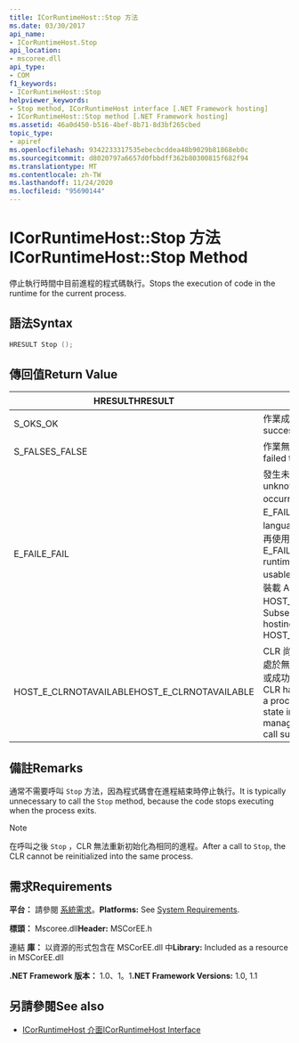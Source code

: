 ```yaml
---
title: ICorRuntimeHost::Stop 方法
ms.date: 03/30/2017
api_name:
- ICorRuntimeHost.Stop
api_location:
- mscoree.dll
api_type:
- COM
f1_keywords:
- ICorRuntimeHost::Stop
helpviewer_keywords:
- Stop method, ICorRuntimeHost interface [.NET Framework hosting]
- ICorRuntimeHost::Stop method [.NET Framework hosting]
ms.assetid: 46a0d450-b516-4bef-8b71-8d3bf265cbed
topic_type:
- apiref
ms.openlocfilehash: 9342233317535ebecbcddea48b9029b81868eb0c
ms.sourcegitcommit: d8020797a6657d0fbbdff362b80300815f682f94
ms.translationtype: MT
ms.contentlocale: zh-TW
ms.lasthandoff: 11/24/2020
ms.locfileid: "95690144"
---
```

# <a name="icorruntimehoststop-method"></a><span data-ttu-id="60f54-102">ICorRuntimeHost::Stop 方法</span><span class="sxs-lookup"><span data-stu-id="60f54-102">ICorRuntimeHost::Stop Method</span></span>

<span data-ttu-id="60f54-103">停止執行時間中目前進程的程式碼執行。</span><span class="sxs-lookup"><span data-stu-id="60f54-103">Stops the execution of code in the runtime for the current process.</span></span>  
  
## <a name="syntax"></a><span data-ttu-id="60f54-104">語法</span><span class="sxs-lookup"><span data-stu-id="60f54-104">Syntax</span></span>  
  
```cpp  
HRESULT Stop ();  
```  
  
## <a name="return-value"></a><span data-ttu-id="60f54-105">傳回值</span><span class="sxs-lookup"><span data-stu-id="60f54-105">Return Value</span></span>  
  
|<span data-ttu-id="60f54-106">HRESULT</span><span class="sxs-lookup"><span data-stu-id="60f54-106">HRESULT</span></span>|<span data-ttu-id="60f54-107">描述</span><span class="sxs-lookup"><span data-stu-id="60f54-107">Description</span></span>|  
|-------------|-----------------|  
|<span data-ttu-id="60f54-108">S_OK</span><span class="sxs-lookup"><span data-stu-id="60f54-108">S_OK</span></span>|<span data-ttu-id="60f54-109">作業成功。</span><span class="sxs-lookup"><span data-stu-id="60f54-109">The operation was successful.</span></span>|  
|<span data-ttu-id="60f54-110">S_FALSE</span><span class="sxs-lookup"><span data-stu-id="60f54-110">S_FALSE</span></span>|<span data-ttu-id="60f54-111">作業無法完成。</span><span class="sxs-lookup"><span data-stu-id="60f54-111">The operation failed to complete.</span></span>|  
|<span data-ttu-id="60f54-112">E_FAIL</span><span class="sxs-lookup"><span data-stu-id="60f54-112">E_FAIL</span></span>|<span data-ttu-id="60f54-113">發生未知的嚴重失敗。</span><span class="sxs-lookup"><span data-stu-id="60f54-113">An unknown, catastrophic failure occurred.</span></span> <span data-ttu-id="60f54-114">如果方法傳回 E_FAIL，則程式中的 common language runtime (CLR) 將無法再使用。</span><span class="sxs-lookup"><span data-stu-id="60f54-114">If a method returns E_FAIL, the common language runtime (CLR) is no longer usable in the process.</span></span> <span data-ttu-id="60f54-115">對任何裝載 Api 的後續呼叫都會傳回 HOST_E_CLRNOTAVAILABLE。</span><span class="sxs-lookup"><span data-stu-id="60f54-115">Subsequent calls to any hosting APIs return HOST_E_CLRNOTAVAILABLE.</span></span>|  
|<span data-ttu-id="60f54-116">HOST_E_CLRNOTAVAILABLE</span><span class="sxs-lookup"><span data-stu-id="60f54-116">HOST_E_CLRNOTAVAILABLE</span></span>|<span data-ttu-id="60f54-117">CLR 尚未載入至進程，或 CLR 處於無法執行 managed 程式碼或成功處理呼叫的狀態。</span><span class="sxs-lookup"><span data-stu-id="60f54-117">The CLR has not been loaded into a process, or the CLR is in a state in which it cannot run managed code or process the call successfully.</span></span>|  
  
## <a name="remarks"></a><span data-ttu-id="60f54-118">備註</span><span class="sxs-lookup"><span data-stu-id="60f54-118">Remarks</span></span>  

 <span data-ttu-id="60f54-119">通常不需要呼叫 `Stop` 方法，因為程式碼會在進程結束時停止執行。</span><span class="sxs-lookup"><span data-stu-id="60f54-119">It is typically unnecessary to call the `Stop` method, because the code stops executing when the process exits.</span></span>  
  
> [!NOTE]
> <span data-ttu-id="60f54-120">在呼叫之後 `Stop` ，CLR 無法重新初始化為相同的進程。</span><span class="sxs-lookup"><span data-stu-id="60f54-120">After a call to `Stop`, the CLR cannot be reinitialized into the same process.</span></span>  
  
## <a name="requirements"></a><span data-ttu-id="60f54-121">需求</span><span class="sxs-lookup"><span data-stu-id="60f54-121">Requirements</span></span>  

 <span data-ttu-id="60f54-122">**平台：** 請參閱 [系統需求](../../get-started/system-requirements.md)。</span><span class="sxs-lookup"><span data-stu-id="60f54-122">**Platforms:** See [System Requirements](../../get-started/system-requirements.md).</span></span>  
  
 <span data-ttu-id="60f54-123">**標頭：** Mscoree.dll</span><span class="sxs-lookup"><span data-stu-id="60f54-123">**Header:** MSCorEE.h</span></span>  
  
 <span data-ttu-id="60f54-124">連結 **庫：** 以資源的形式包含在 MSCorEE.dll 中</span><span class="sxs-lookup"><span data-stu-id="60f54-124">**Library:** Included as a resource in MSCorEE.dll</span></span>  
  
 <span data-ttu-id="60f54-125">**.NET Framework 版本：** 1.0、1。1</span><span class="sxs-lookup"><span data-stu-id="60f54-125">**.NET Framework Versions:** 1.0, 1.1</span></span>  
  
## <a name="see-also"></a><span data-ttu-id="60f54-126">另請參閱</span><span class="sxs-lookup"><span data-stu-id="60f54-126">See also</span></span>

- [<span data-ttu-id="60f54-127">ICorRuntimeHost 介面</span><span class="sxs-lookup"><span data-stu-id="60f54-127">ICorRuntimeHost Interface</span></span>](icorruntimehost-interface.md)
